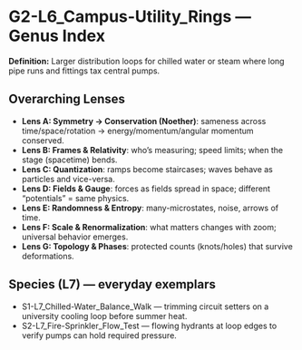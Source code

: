 # G2-L6_Campus-Utility_Rings — Genus Index
**Definition:** Larger distribution loops for chilled water or steam where long pipe runs and fittings tax central pumps.
## Overarching Lenses

- **Lens A: Symmetry -> Conservation (Noether)**: sameness across time/space/rotation → energy/momentum/angular momentum conserved.
- **Lens B: Frames & Relativity**: who’s measuring; speed limits; when the stage (spacetime) bends.
- **Lens C: Quantization**: ramps become staircases; waves behave as particles and vice-versa.
- **Lens D: Fields & Gauge**: forces as fields spread in space; different “potentials” = same physics.
- **Lens E: Randomness & Entropy**: many-microstates, noise, arrows of time.
- **Lens F: Scale & Renormalization**: what matters changes with zoom; universal behavior emerges.
- **Lens G: Topology & Phases**: protected counts (knots/holes) that survive deformations.

## Species (L7) — everyday exemplars
- S1-L7_Chilled-Water_Balance_Walk — trimming circuit setters on a university cooling loop before summer heat.
- S2-L7_Fire-Sprinkler_Flow_Test — flowing hydrants at loop edges to verify pumps can hold required pressure.
